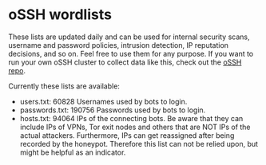 # oSSH wordlists
These lists are updated daily and can be used for internal security scans, username and password policies, intrusion detection, IP reputation decisions, and so on. Feel free to use them for any purpose. If you want to run your own oSSH cluster to collect data like this, check out the [oSSH repo](https://github.com/toxyl/ossh).  

Currently these lists are available:  
- users.txt: 60828                                                                                                                                                                                            Usernames used by bots to login. 
- passwords.txt: 190756                                                                                                                                                                                            Passwords used by bots to login. 
- hosts.txt: 94064                                                                                                                                                                                            IPs of the connecting bots. Be aware that they can include IPs of VPNs, Tor exit nodes and others that are NOT IPs of the actual attackers. Furthermore, IPs can get reassigned after being recorded by the honeypot. Therefore this list can not be relied upon, but might be helpful as an indicator.

